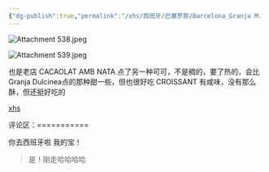 ```yaml
---
{"dg-publish":true,"permalink":"/xhs/西班牙/巴塞罗那/Barcelona_Granja M. Viader/","tags":["rednote","巴塞罗那"],"updated":"2025-04-18T20:27:26.512+08:00"}
---
```


![Attachment 538.jpeg](/img/user/xhs/%E8%A5%BF%E7%8F%AD%E7%89%99/%E5%B7%B4%E5%A1%9E%E7%BD%97%E9%82%A3/Photo-Barcelona/Attachment%20538.jpeg)


![Attachment 539.jpeg](/img/user/xhs/%E8%A5%BF%E7%8F%AD%E7%89%99/%E5%B7%B4%E5%A1%9E%E7%BD%97%E9%82%A3/Photo-Barcelona/Attachment%20539.jpeg)

也是老店
CACAOLAT AMB NATA 点了另一种可可，不是稠的，要了热的，会比Granja Dulcinea点的那种甜一些，但也很好吃
CROISSANT 有咸味，没有那么酥，但还挺好吃的

[xhs](https://www.xiaohongshu.com/explore/64a83f00000000003100b2da?xsec_token=ABPlpWW_Sbjmy5k7ImJYC_z6JsVxRJVX1HlErJH_OvgFo=&xsec_source=pc_user)

评论区：===========

你去西班牙啦 我的宝！

> 是！刚走哈哈哈哈